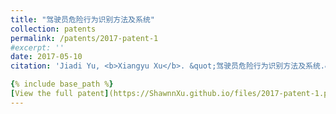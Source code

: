 ```yaml
---
title: "驾驶员危险行为识别方法及系统"
collection: patents
permalink: /patents/2017-patent-1
#excerpt: ''
date: 2017-05-10
citation: 'Jiadi Yu, <b>Xiangyu Xu</b>. &quot;驾驶员危险行为识别方法及系统.&quot; <i>ZL201611116789.2</i>. 2017. P.R.China.'

{% include base_path %}
[View the full patent](https://ShawnnXu.github.io/files/2017-patent-1.pdf)
---
```


